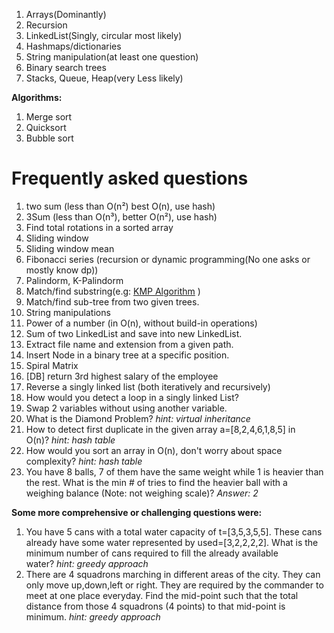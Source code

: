 1. Arrays(Dominantly)
2. Recursion
3. LinkedList(Singly, circular most likely)
4. Hashmaps/dictionaries
5. String manipulation(at least one question)
6. Binary search trees
7. Stacks, Queue, Heap(very Less likely)

**Algorithms:**

1. Merge sort
2. Quicksort
3. Bubble sort

# Frequently asked questions

1. two sum (less than O(n²) best O(n), use hash)
2. 3Sum (less than O(n³), better O(n²), use hash)
3. Find total rotations in a sorted array
4. Sliding window
5. Sliding window mean
6. Fibonacci series (recursion or dynamic programming(No one asks or mostly know dp))
7. Palindorm, K-Palindorm
8. Match/find substring(e.g: [KMP Algorithm](https://www.geeksforgeeks.org/kmp-algorithm-for-pattern-searching/) )
9. Match/find sub-tree from two given trees.
10. String manipulations
11. Power of a number (in O(n), without build-in operations)
12. Sum of two LinkedList and save into new LinkedList.
13. Extract file name and extension from a given path.
14. Insert Node in a binary tree at a specific position.
15. Spiral Matrix
16. [DB] return 3rd highest salary of the employee
17. Reverse a singly linked list (both iteratively and recursively)
18. How would you detect a loop in a singly linked List?
19. Swap 2 variables without using another variable.
20. What is the Diamond Problem? _hint: virtual inheritance_
21. How to detect first duplicate in the given array a=[8,2,4,6,1,8,5] in O(n)? _hint: hash table_
22. How would you sort an array in O(n), don't worry about space complexity? _hint: hash table_
23. You have 8 balls, 7 of them have the same weight while 1 is heavier than the rest. What is the min # of tries to find the heavier ball with a weighing balance (Note: not weighing scale)? _Answer: 2_


**Some more comprehensive or challenging questions were:**

1. You have 5 cans with a total water capacity of t=[3,5,3,5,5]. These cans already have some water represented by used=[3,2,2,2,2]. What is the minimum number of cans required to fill the already available water? _hint: greedy approach_
2. There are 4 squadrons marching in different areas of the city. They can only move up,down,left or right. They are required by the commander to meet at one place everyday. Find the mid-point such that the total distance from those 4 squadrons (4 points) to that mid-point is minimum. _hint: greedy approach_
